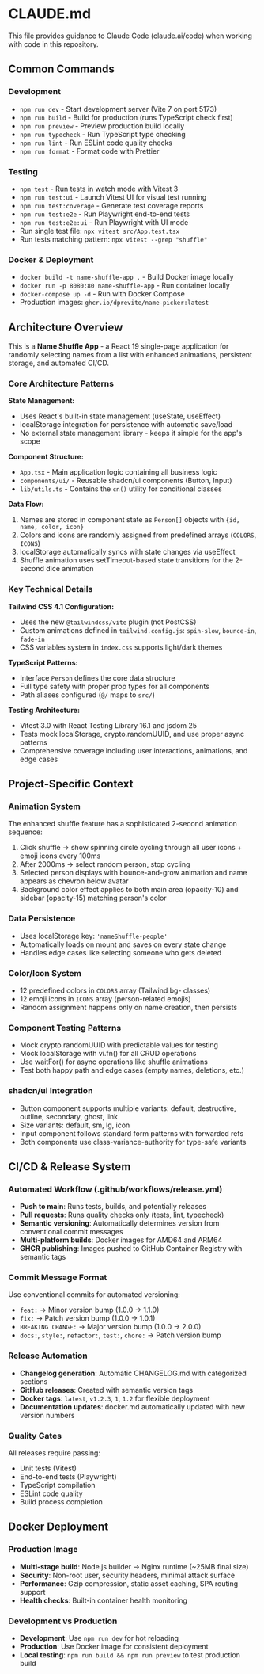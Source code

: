 # CLAUDE.md

This file provides guidance to Claude Code (claude.ai/code) when working with code in this repository.

## Common Commands

### Development
- `npm run dev` - Start development server (Vite 7 on port 5173)
- `npm run build` - Build for production (runs TypeScript check first)
- `npm run preview` - Preview production build locally
- `npm run typecheck` - Run TypeScript type checking
- `npm run lint` - Run ESLint code quality checks
- `npm run format` - Format code with Prettier

### Testing
- `npm test` - Run tests in watch mode with Vitest 3
- `npm run test:ui` - Launch Vitest UI for visual test running
- `npm run test:coverage` - Generate test coverage reports
- `npm run test:e2e` - Run Playwright end-to-end tests
- `npm run test:e2e:ui` - Run Playwright with UI mode
- Run single test file: `npx vitest src/App.test.tsx`
- Run tests matching pattern: `npx vitest --grep "shuffle"`

### Docker & Deployment
- `docker build -t name-shuffle-app .` - Build Docker image locally
- `docker run -p 8080:80 name-shuffle-app` - Run container locally
- `docker-compose up -d` - Run with Docker Compose
- Production images: `ghcr.io/dprevite/name-picker:latest`

## Architecture Overview

This is a **Name Shuffle App** - a React 19 single-page application for randomly selecting names from a list with enhanced animations, persistent storage, and automated CI/CD.

### Core Architecture Patterns

**State Management:**
- Uses React's built-in state management (useState, useEffect)
- localStorage integration for persistence with automatic save/load
- No external state management library - keeps it simple for the app's scope

**Component Structure:**
- `App.tsx` - Main application logic containing all business logic
- `components/ui/` - Reusable shadcn/ui components (Button, Input)
- `lib/utils.ts` - Contains the `cn()` utility for conditional classes

**Data Flow:**
1. Names are stored in component state as `Person[]` objects with `{id, name, color, icon}`
2. Colors and icons are randomly assigned from predefined arrays (`COLORS`, `ICONS`)
3. localStorage automatically syncs with state changes via useEffect
4. Shuffle animation uses setTimeout-based state transitions for the 2-second dice animation

### Key Technical Details

**Tailwind CSS 4.1 Configuration:**
- Uses the new `@tailwindcss/vite` plugin (not PostCSS)
- Custom animations defined in `tailwind.config.js`: `spin-slow`, `bounce-in`, `fade-in`
- CSS variables system in `index.css` supports light/dark themes

**TypeScript Patterns:**
- Interface `Person` defines the core data structure
- Full type safety with proper prop types for all components
- Path aliases configured (`@/` maps to `src/`)

**Testing Architecture:**
- Vitest 3.0 with React Testing Library 16.1 and jsdom 25
- Tests mock localStorage, crypto.randomUUID, and use proper async patterns
- Comprehensive coverage including user interactions, animations, and edge cases

## Project-Specific Context

### Animation System
The enhanced shuffle feature has a sophisticated 2-second animation sequence:
1. Click shuffle → show spinning circle cycling through all user icons + emoji icons every 100ms
2. After 2000ms → select random person, stop cycling
3. Selected person displays with bounce-and-grow animation and name appears as chevron below avatar
4. Background color effect applies to both main area (opacity-10) and sidebar (opacity-15) matching person's color

### Data Persistence
- Uses localStorage key: `'nameShuffle-people'`
- Automatically loads on mount and saves on every state change
- Handles edge cases like selecting someone who gets deleted

### Color/Icon System
- 12 predefined colors in `COLORS` array (Tailwind bg- classes)
- 12 emoji icons in `ICONS` array (person-related emojis)
- Random assignment happens only on name creation, then persists

### Component Testing Patterns
- Mock crypto.randomUUID with predictable values for testing
- Mock localStorage with vi.fn() for all CRUD operations
- Use waitFor() for async operations like shuffle animations
- Test both happy path and edge cases (empty names, deletions, etc.)

### shadcn/ui Integration
- Button component supports multiple variants: default, destructive, outline, secondary, ghost, link
- Size variants: default, sm, lg, icon
- Input component follows standard form patterns with forwarded refs
- Both components use class-variance-authority for type-safe variants

## CI/CD & Release System

### Automated Workflow (.github/workflows/release.yml)
- **Push to main**: Runs tests, builds, and potentially releases
- **Pull requests**: Runs quality checks only (tests, lint, typecheck)
- **Semantic versioning**: Automatically determines version from conventional commit messages
- **Multi-platform builds**: Docker images for AMD64 and ARM64
- **GHCR publishing**: Images pushed to GitHub Container Registry with semantic tags

### Commit Message Format
Use conventional commits for automated versioning:
- `feat:` → Minor version bump (1.0.0 → 1.1.0)
- `fix:` → Patch version bump (1.0.0 → 1.0.1)
- `BREAKING CHANGE:` → Major version bump (1.0.0 → 2.0.0)
- `docs:`, `style:`, `refactor:`, `test:`, `chore:` → Patch version bump

### Release Automation
- **Changelog generation**: Automatic CHANGELOG.md with categorized sections
- **GitHub releases**: Created with semantic version tags
- **Docker tags**: `latest`, `v1.2.3`, `1`, `1.2` for flexible deployment
- **Documentation updates**: docker.md automatically updated with new version numbers

### Quality Gates
All releases require passing:
- Unit tests (Vitest)
- End-to-end tests (Playwright)
- TypeScript compilation
- ESLint code quality
- Build process completion

## Docker Deployment

### Production Image
- **Multi-stage build**: Node.js builder → Nginx runtime (~25MB final size)
- **Security**: Non-root user, security headers, minimal attack surface
- **Performance**: Gzip compression, static asset caching, SPA routing support
- **Health checks**: Built-in container health monitoring

### Development vs Production
- **Development**: Use `npm run dev` for hot reloading
- **Production**: Use Docker image for consistent deployment
- **Local testing**: `npm run build && npm run preview` to test production build
